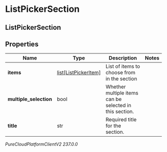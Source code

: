 # ListPickerSection

## ListPickerSection

## Properties

|Name | Type | Description | Notes|
|------------ | ------------- | ------------- | -------------|
| **items** | [list[ListPickerItem]](ListPickerItem) | List of items to choose from in the section | |
| **multiple_selection** | bool | Whether multiple items can be selected in this section. | |
| **title** | str | Required title for the section. | |



_PureCloudPlatformClientV2 237.0.0_
